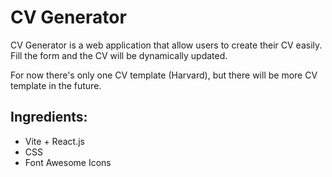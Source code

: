 # CV Generator

CV Generator is a web application that allow users to create their CV easily. Fill the form and the CV will be dynamically updated.

For now there's only one CV template (Harvard), but there will be more CV template in the future.

## Ingredients:

- Vite + React.js
- CSS
- Font Awesome Icons
